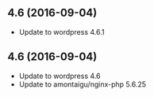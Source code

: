 
## 4.6 (2016-09-04)
- Update to wordpress 4.6.1

## 4.6 (2016-09-04)
- Update to wordpress 4.6
- Update to amontaigu/nginx-php 5.6.25

